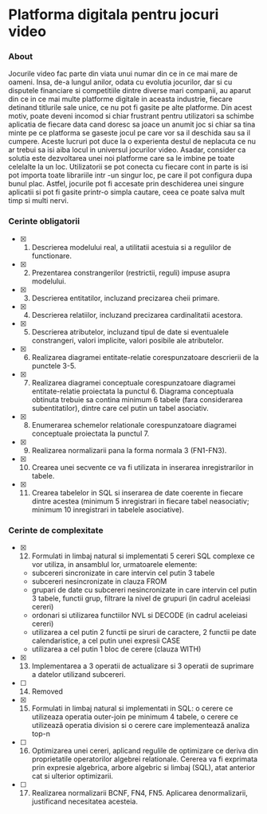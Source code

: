 # Platforma digitala pentru jocuri video

### About

Jocurile video fac parte din viata unui numar din ce in ce mai mare de oameni. Insa, de-a lungul anilor, odata cu evolutia jocurilor, dar si cu disputele financiare si competitiile dintre diverse mari companii, au aparut din ce in ce mai multe platforme digitale in aceasta industrie, fiecare detinand titlurile sale unice, ce nu pot fi gasite pe alte platforme. Din acest motiv, poate deveni incomod si chiar frustrant pentru utilizatori sa schimbe aplicatia de fiecare data cand doresc sa joace un anumit joc si chiar sa tina minte pe ce platforma se gaseste jocul pe care vor sa il deschida sau sa il cumpere. Aceste lucruri pot duce la o experienta destul de neplacuta ce nu ar trebui sa isi aiba locul in universul jocurilor video. Asadar, consider ca solutia este dezvoltarea unei noi platforme care sa le imbine pe toate celelalte la un loc. Utilizatorii se pot conecta cu fiecare cont in parte is isi pot importa toate librariile intr -un singur loc, pe care il pot configura dupa bunul plac. Astfel, jocurile pot fi accesate prin deschiderea unei singure aplicatii si pot fi gasite printr-o simpla cautare, ceea ce poate salva mult timp si multi nervi.

### Cerinte obligatorii

- [x] 1. Descrierea modelului real, a utilitatii acestuia si a regulilor de functionare.
- [x] 2. Prezentarea constrangerilor (restrictii, reguli) impuse asupra modelului.
- [x] 3. Descrierea entitatilor, incluzand precizarea cheii primare.
- [x] 4. Descrierea relatiilor, incluzand precizarea cardinalitatii acestora.
- [x] 5. Descrierea atributelor, incluzand tipul de date si eventualele constrangeri, valori implicite, valori posibile ale atributelor.
- [x] 6. Realizarea diagramei entitate-relatie corespunzatoare descrierii de la punctele 3-5.
- [x] 7. Realizarea diagramei conceptuale corespunzatoare diagramei entitate-relatie proiectata la punctul 6. Diagrama conceptuala obtinuta trebuie sa contina minimum 6 tabele (fara considerarea subentitatilor), dintre care cel putin un tabel asociativ.
- [x] 8. Enumerarea schemelor relationale corespunzatoare diagramei conceptuale proiectata la punctul 7.
- [x] 9. Realizarea normalizarii pana la forma normala 3 (FN1-FN3).
- [x] 10. Crearea unei secvente ce va fi utilizata in inserarea inregistrarilor in tabele.
- [x] 11. Crearea tabelelor in SQL si inserarea de date coerente in fiecare dintre acestea (minimum 5 inregistrari in fiecare tabel neasociativ; minimum 10 inregistrari in tabelele asociative).

### Cerinte de complexitate

- [x] 12. Formulati in limbaj natural si implementati 5 cereri SQL complexe ce vor utiliza, in ansamblul lor, urmatoarele elemente:
    - subcereri sincronizate in care intervin cel putin 3 tabele
    - subcereri nesincronizate in clauza FROM
    - grupari de date cu subcereri nesincronizate in care intervin cel putin 3 tabele, functii grup, filtrare la nivel de grupuri (in cadrul aceleiasi cereri)
    - ordonari si utilizarea functiilor NVL si DECODE (in cadrul aceleiasi cereri)
    - utilizarea a cel putin 2 functii pe siruri de caractere, 2 functii pe date calendaristice, a cel putin unei expresii CASE
    - utilizarea a cel putin 1 bloc de cerere (clauza WITH)
- [x] 13. Implementarea a 3 operatii de actualizare si 3 operatii de suprimare a datelor utilizand subcereri.
- [ ] 14. Removed
- [x] 15. Formulati in limbaj natural si implementati in SQL: o cerere ce utilizeaza operatia outer-join pe minimum 4 tabele, o cerere ce utilizează operatia division si o cerere care implementează analiza top-n
- [ ] 16. Optimizarea unei cereri, aplicand regulile de optimizare ce deriva din proprietatile operatorilor algebrei relationale. Cererea va fi exprimata prin expresie algebrica, arbore algebric si limbaj (SQL), atat anterior cat si ulterior optimizarii.
- [ ] 17. Realizarea normalizarii BCNF, FN4, FN5. Aplicarea denormalizarii, justificand necesitatea acesteia.
